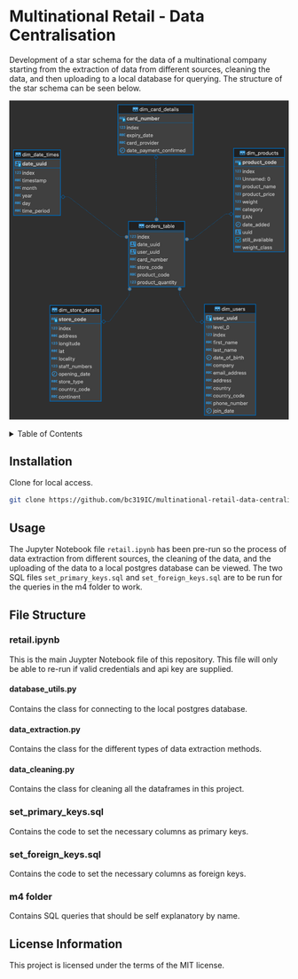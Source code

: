 # Multinational Retail - Data Centralisation
Development of a star schema for the data of a multinational company starting from the 
extraction of data from different sources, cleaning the data, and then uploading to a 
local database for querying. The structure of the star schema can be seen below.

![star base schema](Images/star.png)

<details>
  <summary>Table of Contents</summary>
  <ol>
    <li><a href="#Installation">Installation</a></li>
    <li><a href="#Usage">Usage</a></li>
    <li>
      <a href="#File-Structure">File Structure</a>
      <ul>
        <li>
          <a href="#retail.ipynb">retail.ipynb</a>
          <ul>
            <li><a href="#database_utils.py">database_utils.py</a></li>
            <li><a href="#data_extraction.py">data_extraction.py</a></li>
            <li><a href="#data_cleaning.py">data_cleaning.py</a></li>
          </ul>
        </li>
        <li><a href="#set_primary_keys.sql">set_primary_keys.sql</a></li>
        <li><a href="#set_foreign_keys.sql">set_foreign_keys.sql</a></li>
        <li><a href="#m4-folder">m4 folder</a></li>
      </ul>
    </li>
    <li><a href="#License">License</a></li>
  </ol>
</details>

## Installation
Clone for local access.
```sh
git clone https://github.com/bc319IC/multinational-retail-data-centralisation271.git
```

## Usage
The Jupyter Notebook file `retail.ipynb` has been pre-run so the process of data extraction from 
different sources, the cleaning of the data, and the uploading of the data to a local postgres 
database can be viewed. The two SQL files `set_primary_keys.sql` and `set_foreign_keys.sql` are 
to be run for the queries in the m4 folder to work.

## File Structure

### retail.ipynb <a id="retail.ipynb"></a>
This is the main Juypter Notebook file of this repository. This file will only be able to re-run
if valid credentials and api key are supplied.

#### database_utils.py <a id="database_utils.py"></a>
Contains the class for connecting to the local postgres database.

#### data_extraction.py <a id="data_extraction.py"></a>
Contains the class for the different types of data extraction methods.

#### data_cleaning.py <a id="data_cleaning.py"></a>
Contains the class for cleaning all the dataframes in this project.

### set_primary_keys.sql <a id="set_primary_keys.sql"></a>
Contains the code to set the necessary columns as primary keys.

### set_foreign_keys.sql <a id="set_foreign_keys.sql"></a>
Contains the code to set the necessary columns as foreign keys.

### m4 folder
Contains SQL queries that should be self explanatory by name.

## License Information
This project is licensed under the terms of the MIT license.